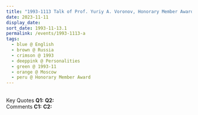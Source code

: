 ```yaml
---
title: "1993-1113 Talk of Prof. Yuriy A. Voronov, Honorary Member Award Bestowed on Her Holiness Śhrī Mātājī Nirmalā Devī by the Petrovskaya Academy of Science and Arts, Moscow, Russia"
date: 2023-11-11
display_date: 
sort_date: 1993-11-13.1
permalink: /events/1993-1113-a
tags:
  - blue @ English
  - brown @ Russia
  - crimson @ 1993
  - deeppink @ Personalities
  - green @ 1993-11
  - orange @ Moscow
  - peru @ Honorary Member Award
---
```


<br>

<wave-list>
  <list-title color="DarkSeaGreen" width="55">Key Quotes</list-title>
  <list-item color="BlanchedAlmond" width="280"><b>Q1:</b> <i></i></list-item>
  <list-item color="Lavender" width="280"><b>Q2:</b> <i></i></list-item>
</wave-list>

<br>

<wave-list>
  <list-title color="DarkSeaGreen" width="55">Comments</list-title>
  <list-item color="BlanchedAlmond" width="280"><b>C1:</b> <i></i></list-item>
  <list-item color="Lavender" width="280"><b>C2:</b> <i></i></list-item>
</wave-list>
